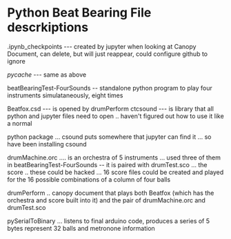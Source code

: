 # Python Beat Bearing File descrkiptions

.ipynb_checkpoints --- created by jupyter when looking at Canopy Document, can delete, but will just reappear, could configure github to ignore

_pycache_   --- same as above

beatBearingTest-FourSounds -- standalone python program to play four instruments simulataneously, eight times

Beatfox.csd --- is opened by drumPerform 
ctcsound --- is library that all python and jupyter files need to open .. haven't figured out how to use it like a normal

python package ... csound puts somewhere that jupyter can find it ... so have been installing csound 

drumMachine.orc .... is an orchestra of 5 instruments ... used three of them in beatBearingTest-FourSounds -- it is paired with
drumTest.sco ... the score .. these could be hacked ... 16 score files could be created and played for the 16 possible combinations
of a column of four balls

drumPerform .. canopy document that plays both Beatfox (which has the orchestra and score built into it) and the pair of drumMachine.orc and drumTest.sco

pySerialToBinary ... listens to final arduino code, produces a series of 5 bytes represent 32 balls and metronone information
